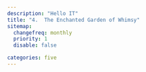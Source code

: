 ```yaml
---
description: "Hello IT"
title: "4.	The Enchanted Garden of Whimsy"
sitemap:
  changefreq: monthly
  priority: 1
  disable: false

categories: five
---
```

